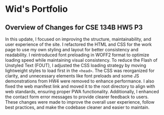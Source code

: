 # Wid's Portfolio

## Overview of Changes for CSE 134B HW5 P3

In this update, I focused on improving the structure, maintainability, and user experience of the site. I refactored the HTML and CSS for the work page to use my own styling and layout for better consistency and readability. I reintroduced font preloading in WOFF2 format to optimize loading speed while maintaining visual consistency. To reduce the Flash of Unstyled Text (FOUT), I adjusted the CSS loading strategy by moving lightweight styles to load first in the `<head>`. The CSS was reorganized for clarity, and unnecessary elements like font preloads and some JS demonstrations from HW4 were removed to enhance performance. I also fixed the web manifest link and moved it to the root directory to align with web standards, ensuring proper PWA functionality. Additionally, I enhanced the contact form error messages to provide clearer feedback to users. These changes were made to improve the overall user experience, follow best practices, and make the codebase cleaner and easier to maintain.
